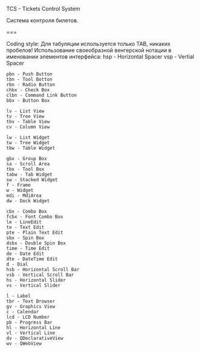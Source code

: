 TCS - Tickets Control System

Система контроля билетов.

===

Coding style:
  Для табуляции используется только TAB, никаких пробелов!
  Использование своеобразной венгерской нотации в именовании элементов интерфейса:
    hsp - Horizontal Spacer
    vsp - Vertial Spacer
    
    pbn - Push Button
    tbn - Tool Botton
    rbn - Radio Button
    chbx - Check Box
    clbn - Command Link Button
    bbx - Button Box
    
    lv - List View
    tv - Tree View
    tbv - Table View
    cv - Column View
    
    lw - List Widget
    tw - Tree Widget
    tbw - Table Widget
    
    gbx - Group Box
    sa - Scroll Area
    tbx - Tool Box
    tabw - Tab Widget
    sw - Stacked Widget
    f - Frame
    w - Widget
    mdi - MdiArea
    dw - Dock Widget
    
    cbx - Combo Box
    fcbx - Font Combo Box
    le - LineEdit
    te - Text Edit
    pte - Plain Text Edit
    sbx - Spin Box
    dsbx - Double Spin Box
    time - Time Edit
    de - Date Edit
    dte - DateTime Edit
    d - Dial
    hsb - Horizontal Scroll Bar
    vsb - Vertical Scroll Bar
    hs - Horizontal Slider
    vs - Vertical Slider
    
    l - Label
    tbr - Text Browser
    gv - Graphics View
    c - Calendar
    lcd - LCD Number
    pb - Progress Bar
    hl - Horizontal Line
    vl - Vertical Line
    dv - QDeclarativeView
    wv - QWebView
    
    